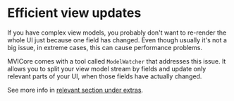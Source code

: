 # Efficient view updates

If you have complex view models, you probably don't want to re-render the whole UI just because one field has changed. Even though usually it's not a big issue, in extreme cases, this can cause performance problems.
 
MVICore comes with a tool called `ModelWatcher` that addresses this issue. It allows you to split your view model stream by fields and update only relevant parts of your UI, when those fields have actually changed.

See more info in [relevant section under extras](../extras/modelwatcher.md).
